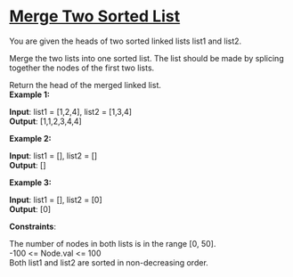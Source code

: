 # [Merge Two Sorted List](https://leetcode.com/problems/merge-two-sorted-lists/description/)

You are given the heads of two sorted linked lists list1 and list2.

Merge the two lists into one sorted list. The list should be made by splicing together the nodes of the first two lists.

Return the head of the merged linked list.\
**Example 1:**

**Input**: list1 = [1,2,4], list2 = [1,3,4]\
**Output**: [1,1,2,3,4,4]

**Example 2:**

**Input**: list1 = [], list2 = []\
**Output**: []

**Example 3:**

**Input**: list1 = [], list2 = [0]\
**Output**: [0]

**Constraints**:

The number of nodes in both lists is in the range [0, 50].\
-100 <= Node.val <= 100\
Both list1 and list2 are sorted in non-decreasing order.